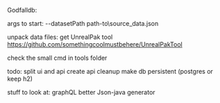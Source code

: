 Godfalldb:

args to start:
--datasetPath path-to\source_data.json

unpack data files:
get UnrealPak tool
https://github.com/somethingcoolmustbehere/UnrealPakTool

check the small cmd in tools folder

todo:
split ui and api
create api
cleanup
make db persistent (postgres or keep h2)

stuff to look at:
graphQL
better Json-java generator
